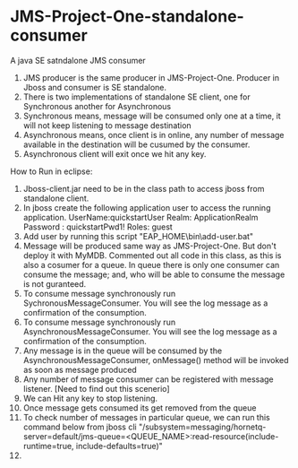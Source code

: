 # JMS-Project-One-standalone-consumer
A java SE satndalone JMS consumer

1. JMS producer is the same producer in JMS-Project-One. Producer in Jboss and consumer is SE standalone.
2. There is two implementations of standalone SE client, one for Synchronous another for Asynchronous
3. Synchronous means, message will be consumed only one at a time, it will not keep listening to message destination
4. Asynchronous means, once client is in online, any number of message available in the destination will be cusumed by the consumer.
5. Asynchronous client will exit once we hit any key.

How to Run in eclipse:

1. Jboss-client.jar need to be in the class path to access jboss from standalone client.
2. In jboss create the following application user to access the running application.
   UserName:quickstartUser
   Realm: ApplicationRealm
   Password	: quickstartPwd1!
   Roles: guest
3. Add user by running this script "EAP_HOME\bin\add-user.bat"
4. Message will be produced same way as JMS-Project-One. But don't deploy it with MyMDB. Commented out all code in this class, as this 
   is also a cosumer for a queue. In queue there is only one consumer can consume the message; and, who will be able to consume the message
   is not guranteed.      
3. To consume message synchronously run SychronousMessageConsumer. You will see the log message as a confirmation of the consumption.
4. To consume message synchronously run AsynchronousMessageConsumer. You will see the log message as a confirmation of the consumption.
5. Any message is in the queue will be consumed by the AsynchronousMessageConsumer, onMessage() method will be invoked as soon as message produced
6. Any number of message consumer can be registered with message listener. [Need to find out this scenerio]
7. We can Hit any key to stop listening. 
8. Once message gets consumed its get removed from the queue
9. To check number of messages in particular queue, we can run this command below from jboss cli
  "/subsystem=messaging/hornetq-server=default/jms-queue=<QUEUE_NAME>:read-resource(include-runtime=true, include-defaults=true)"
10. 
